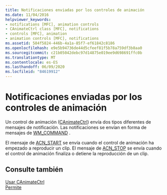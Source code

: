 ```yaml
---
title: Notificaciones enviadas por los controles de animación
ms.date: 11/04/2016
helpviewer_keywords:
- notifications [MFC], animation controls
- CAnimateCtrl class [MFC], notifications
- controls [MFC], animation
- animation controls [MFC], notifications
ms.assetid: 584f5824-446b-4a1a-85f7-ef61842c8186
ms.openlocfilehash: e9e5b94736de44d5cfeef81f5b78a759df3b8aa0
ms.sourcegitcommit: c21b05042debc97d14875e019ee9d698691ffc0b
ms.translationtype: MT
ms.contentlocale: es-ES
ms.lasthandoff: 06/09/2020
ms.locfileid: "84619912"
---
```

# <a name="notifications-sent-by-animation-controls"></a>Notificaciones enviadas por los controles de animación

Un control de animación ([CAnimateCtrl](reference/canimatectrl-class.md)) envía dos tipos diferentes de mensajes de notificación. Las notificaciones se envían en forma de mensajes de [WM_COMMAND](/windows/win32/menurc/wm-command) .

El mensaje de [ACN_START](/windows/win32/Controls/acn-start) se envía cuando el control de animación ha empezado a reproducir un clip. El mensaje de [ACN_STOP](/windows/win32/Controls/acn-stop) se envía cuando el control de animación finaliza o detiene la reproducción de un clip.

## <a name="see-also"></a>Consulte también

[Usar CAnimateCtrl](using-canimatectrl.md)<br/>
[Permite](controls-mfc.md)
